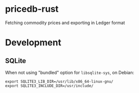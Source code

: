 # pricedb-rust
Fetching commodity prices and exporting in Ledger format

# Development

## SQLite

When not using "bundled" option for `libsqlite-sys`, on Debian:
```shell
export SQLITE3_LIB_DIR=/usr/lib/x86_64-linux-gnu/
export SQLITE3_INCLUDE_DIR=/usr/include/
```
